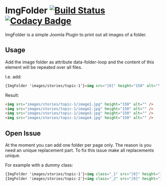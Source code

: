 # ImgFolder [![Build Status](https://travis-ci.com/akuechl/ImgFolder.svg?branch=master)](https://travis-ci.com/akuechl/ImgFolder) [![Codacy Badge](https://api.codacy.com/project/badge/Grade/c875fa21969246d5b9706690a25f4bbf)](https://www.codacy.com/app/github-ariel/ImgFolder)

ImgFolder is a simple Joomla Plugin to print out all images of a folder.

Usage
--------------

Add the image folder as attribute data-folder-loop and the content of this element will be repeated over all files.

I.e. add:

```html
{ImgFolder 'images/stories/topic-1'}<img src="[0]" height="150" alt="" />{/ImgFolder}
```

Result:

```html
<img src="images/stories/topic-1/image1.jpg" height="150" alt="" />
<img src="images/stories/topic-1/image2.jpg" height="150" alt="" />
<img src="images/stories/topic-1/image3.jpg" height="150" alt="" />
<img src="images/stories/topic-1/image4.jpg" height="150" alt="" />
```

Open Issue
-----------------

At the moment you can add one folder per page only. The reason is you need an unique replacement part. To fix this issue make all replacements unique.

For example with a dummy class:

```html
{ImgFolder 'images/stories/topic-1'}<img class="_1" src="[0]" height="150" alt="" />{/ImgFolder}
{ImgFolder 'images/stories/topic-2'}<img class="_2" src="[0]" height="150" alt="" />{/ImgFolder}
```
